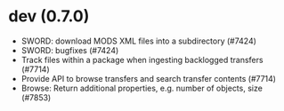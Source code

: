 dev (0.7.0)
===========

* SWORD: download MODS XML files into a subdirectory (#7424)
* SWORD: bugfixes (#7424)
* Track files within a package when ingesting backlogged transfers (#7714)
* Provide API to browse transfers and search transfer contents (#7714)
* Browse: Return additional properties, e.g. number of objects, size (#7853)
